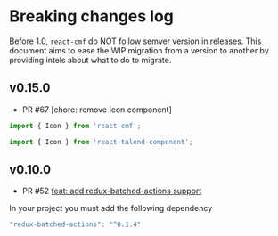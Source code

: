 # Breaking changes log

Before 1.0, `react-cmf` do NOT follow semver version in releases.
This document aims to ease the WIP migration from a version to another by providing intels about what to do to migrate.

## v0.15.0

* PR #67 [chore: remove Icon component]

```javascript
import { Icon } from 'react-cmf';
```

```javascript
import { Icon } from 'react-talend-component';
```

## v0.10.0

* PR #52 [feat: add redux-batched-actions support](https://github.com/Talend/react-cmf/pull/52)

In your project you must add the following dependency

```javascript
"redux-batched-actions": "^0.1.4"
```

